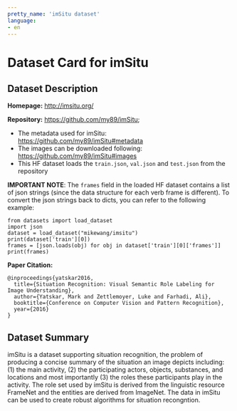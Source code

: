 ```yaml
---
pretty_name: 'imSitu dataset'
language:
- en
---
```

# Dataset Card for imSitu

## Dataset Description

**Homepage:** http://imsitu.org/

**Repository:** https://github.com/my89/imSitu;
- The metadata used for imSitu: https://github.com/my89/imSitu#metadata
- The images can be downloaded following: https://github.com/my89/imSitu#images
- This HF dataset loads the `train.json`, `val.json` and `test.json` from the repository

**IMPORTANT NOTE**: The `frames` field in the loaded HF dataset contains a list of json strings (since the data structure for each verb frame is different). To convert the json strings back to dicts, you can refer to the following example:
```
from datasets import load_dataset
import json
dataset = load_dataset("mikewang/imsitu")
print(dataset['train'][0])
frames = [json.loads(obj) for obj in dataset['train'][0]['frames']]
print(frames)
```

**Paper Citation:** 
```
@inproceedings{yatskar2016,
  title={Situation Recognition: Visual Semantic Role Labeling for Image Understanding},
  author={Yatskar, Mark and Zettlemoyer, Luke and Farhadi, Ali},
  booktitle={Conference on Computer Vision and Pattern Recognition},
  year={2016}
}
```

## Dataset Summary
imSitu is a dataset supporting situation recognition, the problem of producing a concise summary of the situation an image depicts including: (1) the main activity, (2) the participating actors, objects, substances, and locations and most importantly (3) the roles these participants play in the activity. The role set used by imSitu is derived from the linguistic resource FrameNet and the entities are derived from ImageNet. The data in imSitu can be used to create robust algorithms for situation recongntion.